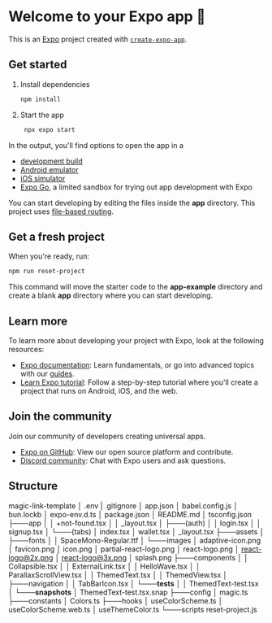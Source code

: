 # Welcome to your Expo app 👋

This is an [Expo](https://expo.dev) project created with [`create-expo-app`](https://www.npmjs.com/package/create-expo-app).

## Get started

1. Install dependencies

   ```bash
   npm install
   ```

2. Start the app

   ```bash
    npx expo start
   ```

In the output, you'll find options to open the app in a

- [development build](https://docs.expo.dev/develop/development-builds/introduction/)
- [Android emulator](https://docs.expo.dev/workflow/android-studio-emulator/)
- [iOS simulator](https://docs.expo.dev/workflow/ios-simulator/)
- [Expo Go](https://expo.dev/go), a limited sandbox for trying out app development with Expo

You can start developing by editing the files inside the **app** directory. This project uses [file-based routing](https://docs.expo.dev/router/introduction).

## Get a fresh project

When you're ready, run:

```bash
npm run reset-project
```

This command will move the starter code to the **app-example** directory and create a blank **app** directory where you can start developing.

## Learn more

To learn more about developing your project with Expo, look at the following resources:

- [Expo documentation](https://docs.expo.dev/): Learn fundamentals, or go into advanced topics with our [guides](https://docs.expo.dev/guides).
- [Learn Expo tutorial](https://docs.expo.dev/tutorial/introduction/): Follow a step-by-step tutorial where you'll create a project that runs on Android, iOS, and the web.

## Join the community

Join our community of developers creating universal apps.

- [Expo on GitHub](https://github.com/expo/expo): View our open source platform and contribute.
- [Discord community](https://chat.expo.dev): Chat with Expo users and ask questions.

## Structure

magic-link-template
│   .env
|   .gitignore
│   app.json
│   babel.config.js
│   bun.lockb
│   expo-env.d.ts
│   package.json
│   README.md
│   tsconfig.json
├───app
│   │   +not-found.tsx
│   │   _layout.tsx
│   ├───(auth)
│   │       login.tsx
│   │       signup.tsx
│   └───(tabs)
│           index.tsx
│           wallet.tsx
│           _layout.tsx
├───assets
│   ├───fonts
│   │       SpaceMono-Regular.ttf
│   └───images
│           adaptive-icon.png
│           favicon.png
│           icon.png
│           partial-react-logo.png
│           react-logo.png
│           react-logo@2x.png
│           react-logo@3x.png
│           splash.png
├───components
│   │   Collapsible.tsx
│   │   ExternalLink.tsx
│   │   HelloWave.tsx
│   │   ParallaxScrollView.tsx
│   │   ThemedText.tsx
│   │   ThemedView.tsx
│   ├───navigation
│   │       TabBarIcon.tsx
│   └───__tests__
│       │   ThemedText-test.tsx
│       └───__snapshots__
│               ThemedText-test.tsx.snap
├───config
│       magic.ts
├───constants
│       Colors.ts
├───hooks
│       useColorScheme.ts
│       useColorScheme.web.ts
│       useThemeColor.ts
└───scripts
        reset-project.js